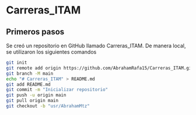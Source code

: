 # Carreras_ITAM


## Primeros pasos

Se creó un repositorio en GitHub llamado Carreras_ITAM. De manera local, se utilizaron los siguientes comandos
 ```bash
 git init
 git remote add origin https://github.com/AbrahamRafa15/Carreras_ITAM.git
 git branch -M main
 echo "# Carreras_ITAM" > README.md
 git add README.md
 git commit -m "Inicializar repositorio"
 git push -u origin main
 git pull origin main
 git checkout -b "usr/AbrahamMtz"
 ```

